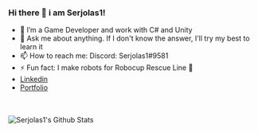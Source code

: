 ### Hi there 👋 i am Serjolas1!


- 🌱 I’m a Game Developer and work with C# and Unity
- 💬 Ask me about anything. If I don't know the answer, I'll try my best to learn it
- 📫 How to reach me: Discord: Serjolas1#9581
- ⚡ Fun fact: I make robots for Robocup Rescue Line 🤖
- [Linkedin](https://www.linkedin.com/in/s%C3%A9rgio-f-812874206/)
- [Portfolio](https://www.behance.net/gallery/118918141/Portfolio-Games)

<br/>
<br/>

<img align="left" alt="Serjolas1's Github Stats" src="https://github-readme-stats.vercel.app/api?username=serjolas1&show_icons=true&hide_border=true"/>
